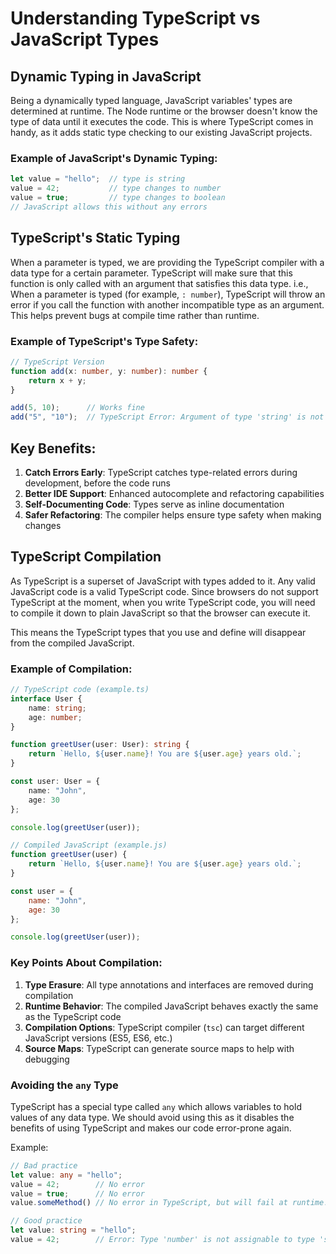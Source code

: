 # Understanding TypeScript vs JavaScript Types

## Dynamic Typing in JavaScript
Being a dynamically typed language, JavaScript variables' types are determined at runtime. The Node runtime or the browser doesn't know the type of data until it executes the code. This is where TypeScript comes in handy, as it adds static type checking to our existing JavaScript projects.

### Example of JavaScript's Dynamic Typing:
```javascript
let value = "hello";  // type is string
value = 42;           // type changes to number
value = true;         // type changes to boolean
// JavaScript allows this without any errors
```

## TypeScript's Static Typing
When a parameter is typed, we are providing the TypeScript compiler with a data type for a certain parameter. TypeScript will make sure that this function is only called with an argument that satisfies this data type. i.e., When a parameter is typed (for example, `: number`), TypeScript will throw an error if you call the function with another incompatible type as an argument. This helps prevent bugs at compile time rather than runtime.

### Example of TypeScript's Type Safety:
```typescript
// TypeScript Version
function add(x: number, y: number): number {
    return x + y;
}

add(5, 10);      // Works fine
add("5", "10");  // TypeScript Error: Argument of type 'string' is not assignable to parameter of type 'number'
```

## Key Benefits:
1. **Catch Errors Early**: TypeScript catches type-related errors during development, before the code runs
2. **Better IDE Support**: Enhanced autocomplete and refactoring capabilities
3. **Self-Documenting Code**: Types serve as inline documentation
4. **Safer Refactoring**: The compiler helps ensure type safety when making changes

## TypeScript Compilation
As TypeScript is a superset of JavaScript with types added to it. Any valid JavaScript code is a valid TypeScript code. Since browsers do not support TypeScript at the moment, when you write TypeScript code, you will need to compile it down to plain JavaScript so that the browser can execute it.

This means the TypeScript types that you use and define will disappear from the compiled JavaScript.

### Example of Compilation:
```typescript
// TypeScript code (example.ts)
interface User {
    name: string;
    age: number;
}

function greetUser(user: User): string {
    return `Hello, ${user.name}! You are ${user.age} years old.`;
}

const user: User = {
    name: "John",
    age: 30
};

console.log(greetUser(user));
```

```javascript
// Compiled JavaScript (example.js)
function greetUser(user) {
    return `Hello, ${user.name}! You are ${user.age} years old.`;
}

const user = {
    name: "John",
    age: 30
};

console.log(greetUser(user));
```

### Key Points About Compilation:
1. **Type Erasure**: All type annotations and interfaces are removed during compilation
2. **Runtime Behavior**: The compiled JavaScript behaves exactly the same as the TypeScript code
3. **Compilation Options**: TypeScript compiler (`tsc`) can target different JavaScript versions (ES5, ES6, etc.)
4. **Source Maps**: TypeScript can generate source maps to help with debugging


### Avoiding the `any` Type
TypeScript has a special type called `any` which allows variables to hold values of any data type. We should avoid using this as it disables the benefits of using TypeScript and makes our code error-prone again. 

Example:
```typescript
// Bad practice
let value: any = "hello";
value = 42;        // No error
value = true;      // No error
value.someMethod() // No error in TypeScript, but will fail at runtime!

// Good practice
let value: string = "hello";
value = 42;        // Error: Type 'number' is not assignable to type 'string'